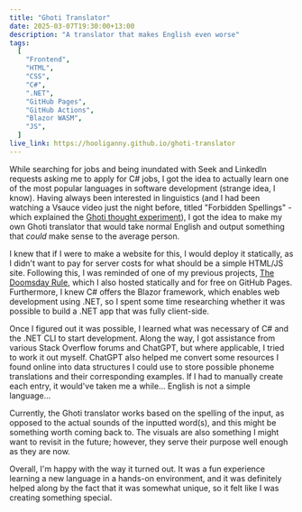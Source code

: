 ```yaml
---
title: "Ghoti Translator"
date: 2025-03-07T19:30:00+13:00
description: "A translator that makes English even worse"
tags:
  [
    "Frontend",
    "HTML",
    "CSS",
    "C#",
    ".NET",
    "GitHub Pages",
    "GitHub Actions",
    "Blazor WASM",
    "JS",
  ]
live_link: https://hooliganny.github.io/ghoti-translator
---
```


While searching for jobs and being inundated with Seek and LinkedIn requests asking me to apply for C# jobs, I got the idea to actually learn one of the most popular languages in software development (strange idea, I know). Having always been interested in linguistics (and I had been watching a Vsauce video just the night before, titled "Forbidden Spellings" - which explained the [Ghoti thought experiment](https://en.wikipedia.org/wiki/Ghoti)), I got the idea to make my own Ghoti translator that would take normal English and output something that _could_ make sense to the average person.

I knew that if I were to make a website for this, I would deploy it statically, as I didn't want to pay for server costs for what should be a simple HTML/JS site. Following this, I was reminded of one of my previous projects, [The Doomsday Rule](/projects/doomsday-rule), which I also hosted statically and for free on GitHub Pages. Furthermore, I knew C# offers the Blazor framework, which enables web development using .NET, so I spent some time researching whether it was possible to build a .NET app that was fully client-side.

Once I figured out it was possible, I learned what was necessary of C# and the .NET CLI to start development. Along the way, I got assistance from various Stack Overflow forums and ChatGPT, but where applicable, I tried to work it out myself. ChatGPT also helped me convert some resources I found online into data structures I could use to store possible phoneme translations and their corresponding examples. If I had to manually create each entry, it would've taken me a while... English is not a simple language...

Currently, the Ghoti translator works based on the spelling of the input, as opposed to the actual sounds of the inputted word(s), and this might be something worth coming back to. The visuals are also something I might want to revisit in the future; however, they serve their purpose well enough as they are now.

Overall, I'm happy with the way it turned out. It was a fun experience learning a new language in a hands-on environment, and it was definitely helped along by the fact that it was somewhat unique, so it felt like I was creating something special.

